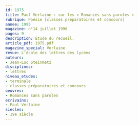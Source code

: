 ```yaml
---
id: 1975
title: Paul Verlaine : sur les « Romances sans paroles »
rubrique: Poésie [classes préparatoires et concours]
annee: 1995
magazine: n°14 juillet 1996
pages: 9
description: Étude du recueil.
article_pdf: 1975.pdf
magazine_special: Verlaine
revue: L’école des lettres des lycées
auteurs:
- Jean-Luc Steinmetz
disciplines:
- lettres
niveau_etudes:
- terminale
- classes préparatoires et concours
oeuvres:
- Romances sans paroles
ecrivains:
- Paul Verlaine
siecles:
- 19e siècle
---
```

